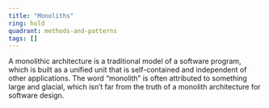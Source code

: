 ```yaml
---
title: "Monoliths"
ring: hold
quadrant: methods-and-patterns
tags: []
---
```

A monolithic architecture is a traditional model of a software program, which is built as a unified unit that is self-contained 
and independent of other applications. The word “monolith” is often attributed to something large and glacial, 
which isn’t far from the truth of a monolith architecture for software design.
```
